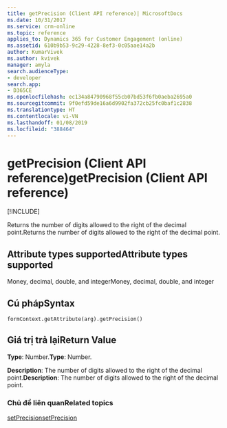 ```yaml
---
title: getPrecision (Client API reference)| MicrosoftDocs
ms.date: 10/31/2017
ms.service: crm-online
ms.topic: reference
applies_to: Dynamics 365 for Customer Engagement (online)
ms.assetid: 610b9b53-9c29-4228-8ef3-0c05aae14a2b
author: KumarVivek
ms.author: kvivek
manager: amyla
search.audienceType:
- developer
search.app:
- D365CE
ms.openlocfilehash: ec134a84790968f55cb07bd53f6fb0aeba2695a0
ms.sourcegitcommit: 9f0efd59de16a6d9902fa372cb25fc0baf1c2838
ms.translationtype: HT
ms.contentlocale: vi-VN
ms.lasthandoff: 01/08/2019
ms.locfileid: "388464"
---
```

# <a name="getprecision-client-api-reference"></a><span data-ttu-id="5d896-102">getPrecision (Client API reference)</span><span class="sxs-lookup"><span data-stu-id="5d896-102">getPrecision (Client API reference)</span></span>

[!INCLUDE[](../../../../includes/cc_applies_to_update_9_0_0.md)]

<span data-ttu-id="5d896-103">Returns the number of digits allowed to the right of the decimal point.</span><span class="sxs-lookup"><span data-stu-id="5d896-103">Returns the number of digits allowed to the right of the decimal point.</span></span> 

## <a name="attribute-types-supported"></a><span data-ttu-id="5d896-104">Attribute types supported</span><span class="sxs-lookup"><span data-stu-id="5d896-104">Attribute types supported</span></span>

<span data-ttu-id="5d896-105">Money, decimal, double, and integer</span><span class="sxs-lookup"><span data-stu-id="5d896-105">Money, decimal, double, and integer</span></span>

## <a name="syntax"></a><span data-ttu-id="5d896-106">Cú pháp</span><span class="sxs-lookup"><span data-stu-id="5d896-106">Syntax</span></span>

`formContext.getAttribute(arg).getPrecision()`

## <a name="return-value"></a><span data-ttu-id="5d896-107">Giá trị trả lại</span><span class="sxs-lookup"><span data-stu-id="5d896-107">Return Value</span></span>

<span data-ttu-id="5d896-108">**Type**: Number.</span><span class="sxs-lookup"><span data-stu-id="5d896-108">**Type**: Number.</span></span> 

<span data-ttu-id="5d896-109">**Description**: The number of digits allowed to the right of the decimal point.</span><span class="sxs-lookup"><span data-stu-id="5d896-109">**Description**: The number of digits allowed to the right of the decimal point.</span></span>

### <a name="related-topics"></a><span data-ttu-id="5d896-110">Chủ đề liên quan</span><span class="sxs-lookup"><span data-stu-id="5d896-110">Related topics</span></span>

[<span data-ttu-id="5d896-111">setPrecision</span><span class="sxs-lookup"><span data-stu-id="5d896-111">setPrecision</span></span>](setPrecision.md)

